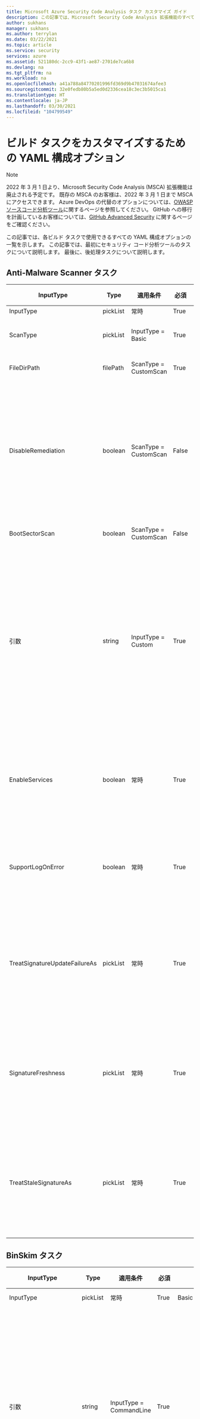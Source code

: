 ```yaml
---
title: Microsoft Azure Security Code Analysis タスク カスタマイズ ガイド
description: この記事では、Microsoft Security Code Analysis 拡張機能のすべてのタスクをカスタマイズするための YAML 構成オプションについて説明します。
author: sukhans
manager: sukhans
ms.author: terrylan
ms.date: 03/22/2021
ms.topic: article
ms.service: security
services: azure
ms.assetid: 521180dc-2cc9-43f1-ae87-2701de7ca6b8
ms.devlang: na
ms.tgt_pltfrm: na
ms.workload: na
ms.openlocfilehash: a41a788a84770201996fd369d9b47031674afee3
ms.sourcegitcommit: 32e0fedb80b5a5ed0d2336cea18c3ec3b5015ca1
ms.translationtype: HT
ms.contentlocale: ja-JP
ms.lasthandoff: 03/30/2021
ms.locfileid: "104799549"
---
```

# <a name="yaml-configuration-options-to-customize-the-build-tasks"></a>ビルド タスクをカスタマイズするための YAML 構成オプション

> [!Note]
> 2022 年 3 月 1 日より、Microsoft Security Code Analysis (MSCA) 拡張機能は廃止される予定です。 既存の MSCA のお客様は、2022 年 3 月 1 日まで MSCA にアクセスできます。 Azure DevOps の代替のオプションについては、[OWASP ソースコード分析ツール](https://owasp.org/www-community/Source_Code_Analysis_Tools)に関するページを参照してください。 GitHub への移行を計画しているお客様については、[GitHub Advanced Security](https://docs.github.com/github/getting-started-with-github/about-github-advanced-security) に関するページをご確認ください。

この記事では、各ビルド タスクで使用できるすべての YAML 構成オプションの一覧を示します。 この記事では、最初にセキュリティ コード分析ツールのタスクについて説明します。 最後に、後処理タスクについて説明します。

## <a name="anti-malware-scanner-task"></a>Anti-Malware Scanner タスク

| **InputType**      | **Type**     | **適用条件**            | **必須** | **既定値**             | **オプション (候補リスト)**                                   | **説明**                                                                                                                                                                                                                                                                                                                            |
|------------|---------------|-----------------------|----------|---------------------------|----------------------------------------------------------------------------|------------------------------------------------------------------------------------------------------------------------------------------------------------------------------------------------------------------------------------------------|
| InputType | pickList | 常時 | True | Basic | Basic、Custom | 
| ScanType | pickList | InputType = Basic | True | CustomScan | CustomScan、FullSystemScan、QuickScan、YourConfiguredScan | マルウェア対策スキャンに使用するスキャンの種類。
| FileDirPath | filePath | ScanType = CustomScan | True | $(Build.StagingDirectory) |  | スキャン対象のファイルまたはディレクトリを示します。
| DisableRemediation | boolean | ScanType = CustomScan | False | true |  | オンの場合:1) ファイルの除外は無視されます。 2) アーカイブ ファイルはスキャンされます。 3) 検出後にアクションは適用されません。 4) イベント ログ エントリは検出後に書き込まれません。 5) カスタム スキャンからの検出はユーザー インターフェイスに表示されません。 6) コンソールの出力には、カスタム スキャンからの検出の一覧が表示されます。
| BootSectorScan | boolean | ScanType = CustomScan | False | false |  | オンにすると、ブート セクター スキャンが有効になります。
| 引数 | string | InputType = Custom | True | -Scan -ScanType 3 -DisableRemediation -File $(Build.StagingDirectory) |  | コマンド ライン引数。-File の引数は絶対パス、またはビルド エージェントで事前に定義されている $(Build.StagingDirectory) の相対パスです。 注:最後の引数として -File の引数を指定しない場合、既定値の $(Build.StagingDirectory) になります。 MpCmdRun.exe ツールで使用できる独自の引数を指定することもできます。<br/><br/>このツールのコマンド ライン引数の詳細を確認するには、「<strong>-h</strong>」または「<strong>-?</strong>」と [引数] フィールドに入力し、ビルド タスクを実行します。
| EnableServices | boolean | 常時 | True | false |  | オンにすると、Windows Update に必要なサービスが無効な場合に、有効化が試みられます。<br/>**注**:グループ ポリシーでこのサービスが無効にされていないことと、このビルドを実行しているアカウントに管理者特権があることを確認してください。
| SupportLogOnError | boolean | 常時 | True | false |  | オンにすると、エラーが発生したときに診断用のサポート ファイルが収集されます。 この処理には数分かかることがあります。<br/>**注**:このビルドを実行しているアカウントに管理者特権があることを確認してください。
| TreatSignatureUpdateFailureAs | pickList | 常時 | True | 警告 | Error、Standard、Warning | 実行時に署名を更新できない場合に使用されるログ レベルです。 **Error** に設定した場合、署名の更新に失敗すると、ビルド タスクは失敗します。 署名が比較的新しい (3 時間未満) 場合でも、ホストされているビルド エージェント上で署名の更新が失敗することがよくあるので、注意してください。
| SignatureFreshness | pickList | 常時 | True | UpToDate | OneDay、ThreeDays、TwoDays、UpToDate | マルウェア対策署名に許容される最長経過日数。 署名を更新できず、この値よりも古い場合、ビルド タスクは **[Validate Signatures Age As]\(署名の経過日数の検証\)** フィールドで選択した値に従って動作します。 注: **[Up-To-Date]\(最新\)** を選択した場合、署名は最大 3 時間まで許容されます。
| TreatStaleSignatureAs | pickList | 常時 | True | エラー | Error、Standard、Warning | 署名の経過日数が、選択した **[AntiMalware Signature Age]\(マルウェア対策署名の経過日数\)** よりも古い場合に使用されるログ レベルです。 古い署名は **Warning** または **Informational** として扱われ、マルウェア対策スキャンを続行できる場合がありますが、これは推奨されません。

## <a name="binskim-task"></a>BinSkim タスク

| **InputType**      | **Type**     | **適用条件**            | **必須** | **既定値**             | **オプション (候補リスト)**                                   | **説明**                                                                                                                                                                                                                                                                                                                            |
|------------|---------------|-----------------------|----------|---------------------------|----------------------------------------------------------------------------|------------------------------------------------------------------------------------------------------------------------------------------------------------------------------------------------------------------------------------------------|
| InputType | pickList | 常時 | True | Basic | Basic、CommandLine | 
| 引数 | string | InputType = CommandLine | True |  |  | 実行する標準の BinSkim コマンド ライン引数。 出力パスが削除され、置き換えられます。<br>このツールのコマンド ライン引数の詳細を確認するには、[引数] フィールドに「**help**」と入力し、ビルド タスクを実行してください。
| 機能 | pickList | InputType = Basic | True | analyze | analyze、dump、exportConfig、exportRules | 
| AnalyzeTarget | filePath | InputType = Basic && Function = analyze | True | $(Build.ArtifactStagingDirectory)\*.dll;<br>$(Build.ArtifactStagingDirectory)\*.exe |  | 分析対象として、特定のファイルまたはディレクトリの指定子を入力するか、1 つ以上のバイナリに解決されるフィルター パターンの指定子を入力します。指定子は複数入力することもできます。 (';' 区切りの一覧)
| AnalyzeSymPath | string | InputType = Basic && Function = analyze | False |  |  | ターゲットのシンボル ファイルのパス。
| AnalyzeConfigPath | string | InputType = Basic && Function = analyze | False | default |  | 分析の構成に使用されるポリシー ファイルのパス。 組み込みの設定を使用するには、'default' の値を渡します。
| AnalyzePluginPath | string | InputType = Basic && Function = analyze | False |  |  | 分析セット内のすべてのターゲットに対して呼び出されるプラグインのパス。
| AnalyzeRecurse | boolean | InputType = Basic && Function = analyze | False | true |  | ファイル指定子引数を評価するときにサブディレクトリに再帰します。
| AnalyzeVerbose | boolean | InputType = Basic && Function = analyze | False | false |  | 詳細出力を生成します。 結果の包括的なレポートは、コンプライアンス シナリオに適切な証拠が提供されるように設計されています。
| AnalyzeHashes | boolean | InputType = Basic && Function = analyze | False | false |  | SARIF レポートを生成するときに、分析ターゲットの SHA-256 ハッシュを出力します。
| AnalyzeStatistics | boolean | InputType = Basic && Function = analyze | False | false |  | 分析セッションのタイミングとその他の統計情報を生成します。
| AnalyzeEnvironment | boolean | InputType = Basic && Function = analyze | False | false |  | 実行のマシン環境の詳細を出力ファイルに記録します。 警告:このオプションを選択すると、機密性が高い可能性がある情報 (すべての環境変数値など) が生成されるログに記録されます。
| ExportRulesOutputType | pickList | InputType = Basic && Function = exportRules | False | SARIF | SARIF、SonarQube | 出力する規則記述子ファイルの種類。 これは、[Publish Security Analysis Logs]\(セキュリティ分析ログの発行\) ビルド タスクによって発行された BinSkim ログ フォルダーに含まれます。
| DumpTarget | filePath | InputType = Basic && Function = dump | True | $(Build.ArtifactStagingDirectory) |  | 分析対象として、特定のファイルまたはディレクトリの指定子を入力するか、1 つ以上のバイナリに解決されるフィルター パターンの指定子を入力します。指定子は複数入力することもできます。 (';' 区切りの一覧)
| DumpRecurse | boolean | InputType = Basic && Function = dump | False | true |  | ファイル指定子引数を評価するときにサブディレクトリに再帰します。
| DumpVerbose | boolean | InputType = Basic && Function = dump | False | true |  | 詳細出力を生成します。 結果の包括的なレポートは、コンプライアンス シナリオに適切な証拠が提供されるように設計されています。
| toolVersion | pickList | 常時 | False | 最新 | 1.5.0、Latest、LatestPreRelease | 実行するツールのバージョン。

## <a name="credential-scanner-task"></a>Credential Scanner タスク

| **InputType**      | **Type**     | **適用条件**            | **必須** | **既定値**             | **オプション (候補リスト)**                                   | **説明**                                                                                                                                                                                                                                                                                                                            |
|------------|---------------|-----------------------|----------|---------------------------|----------------------------------------------------------------------------|------------------------------------------------------------------------------------------------------------------------------------------------------------------------------------------------------------------------------------------------|
| outputFormat | pickList | 常時 | False | pre | csv、pre、tsv | Credential Scanner の結果ファイルの出力形式。
| toolVersion | pickList | 常時 | False | 最新 | 1.27.7、Latest、LatestPreRelease | 実行するツールのバージョン。
| scanFolder | filePath | 常時 | False | $(Build.SourcesDirectory) |  | 資格情報をスキャンするリポジトリ内のフォルダー。
| searchersFileType | pickList | 常時 | False | Default | Custom、Default、DefaultAndCustom | スキャンに使用されるサーチャー ファイルを検索するオプション。
| searchersFile | filePath | searchersFileType == Custom OR searchersFileType == DefaultAndCustom | False |  |  | 実行するチェックの Credential Scanner サーチャーの構成ファイル。 複数の値を含めて使用するには、Credential Scanner サーチャー ファイルのパスのコンマ区切りリストを指定します。
| suppressionsFile | filePath | 常時 | False |  |  | 出力ログの問題を抑制するために使用する Credential Scanner の抑制ファイル。
| suppressAsError | boolean | 常時 | False | false |  | 抑制された一致は、既定の抑制された出力ファイル [-O]-suppressed.[-f] ではなく、出力ファイル [-O]-matches.[-f] に出力されます。 既定値は False です。
| verboseOutput | boolean | 常時 | False | false |  | 詳細情報を出力します。
| batchSize | string | 常時 | False |  |  | 資格情報スキャナーの並列実行に使用するコンカレント スレッドの数。 (既定値は 20)<br/>値は 1-2147483647 の範囲内である必要があります。
| regexMatchTimeoutInSeconds | string | 常時 | False |  |  | サーチャーがチェックを中止する前に照合に費やす時間です (秒単位)。<br/>コマンド ラインに ``-Co RegexMatchTimeoutInSeconds=<Value>`` を追加します。
| fileScanReadBufferSize | string | 常時 | False |  |  | コンテンツの読み取り中のバッファー サイズ (バイト単位)。 既定値は 524288 です。<br/>コマンド ラインに ``-Co FileScanReadBufferSize=<Value>`` を追加します。
| maxFileScanReadBytes | string | 常時 | False |  |  | コンテンツの分析中に指定したファイルから読み取る最大バイト数。 既定値は 104,857,600 です。<br/>コマンド ラインに ``-Co MaxFileScanReadBytes=<Value>`` を追加します。

## <a name="roslyn-analyzers-task"></a>Roslyn Analyzers タスク

| **InputType**      | **Type**     | **適用条件**            | **必須** | **既定値**             | **オプション (候補リスト)**                                   | **説明**                                                                                                                                                                                                                                                                                                                   |
|------------|---------------|-----------------------|----------|---------------------------|----------------------------------------------------------------------------|------------------------------------------------------------------------------------------------------------------------------------------------------------------------------------------------------------------------------------------------|
| userProvideBuildInfo | pickList | 常時 | True | 自動 | auto、msBuildInfo | Roslyn 分析用の MSBuild バージョン、MSBuild アーキテクチャ、およびビルド コマンド ラインを指定するユーザー向けのオプション。 **Auto** が選択されている場合、このタスクによって、同じパイプラインの (ビルドの) 以前の **MSBuild**、**VSBuild**、 **.NET Core** タスクからビルド情報が取得されます。
| msBuildVersion | pickList | userProvideBuildInfo == msBuildInfo | True | 16.0 | 15.0、16.0 | MSBuild のバージョン。
| msBuildArchitecture | pickList | userProvideBuildInfo == msBuildInfo | True | x86 | DotNetCore、x64、x86 | MSBuild アーキテクチャ。 注:ビルド コマンドラインから **dotnet.exe build** を呼び出す場合は、 **[Via .NET Core]\(.NET Core 経由\)** オプションを選択します。
| msBuildCommandline | string | userProvideBuildInfo == msBuildInfo | True |  |  | ソリューションまたはプロジェクトをコンパイルするための完全なビルド コマンドライン。<br/><br/>注:このコマンドラインは、**MSBuild.exe** または **dotnet.exe** の完全なパスで始める必要があります。<br/>コマンドは、作業ディレクトリとして $(Build.SourcesDirectory) を使用して実行されます。
| rulesetName | pickList | 常時 | False | 推奨 | Custom、None、Recommended、Required | 使用する名前付きルールセット。<br/><br/>`Ruleset Configured In Your Visual Studio Project File(s)` を選択した場合は、VS プロジェクト ファイルで事前に構成されたルールセットが使用されます。 `Custom` を選択した場合は、カスタム ルールセットのパス オプションを設定できます。
| rulesetVersion | pickList | rulesetName == Required OR rulesetName == Recommended | False | 最新 | 8.0、8.1、8.2、Latest、LatestPreRelease | 選択した SDL ルールセットのバージョン。
| customRuleset | string | rulesetName = Custom | False |  |  | 使用するルールセットへのアクセス可能なパス。 相対パスは、ソース リポジトリ (`$(Build.SourcesDirectory)`) のルートに正規化されます。<br/><br/>`Actions` が `Error` に設定された `Rules` をルールセットで指定すると、ビルド タスクは失敗します。 これを行うルールセットを使用するには、ビルド タスクの `Control Options` で `Continue on error` をオンにしてください。
| microsoftAnalyzersVersion | pickList | 常時 | False | 最新 | 2.9.3、2.9.4、2.9.6、Latest、LatestPreRelease | 実行する [Microsoft.CodeAnalysis.FxCopAnalyzers](https://www.nuget.org/packages/Microsoft.CodeAnalysis.FxCopAnalyzers) パッケージのバージョン。
| suppressionFileForCompilerWarnings | filePath | 常時 | False |  |  | C# および VB コンパイラの警告を抑制する抑制ファイル。<br/><br/>各警告 ID が個別の行に記載されたプレーンテキスト ファイル。<br/>コンパイラの警告について、警告 ID の数値部分のみを指定します。 たとえば、1018 を指定すると CS1018 が抑制され、CA1501 を指定すると CA1501 が抑制されます。<br/><br/>相対ファイル パスは、ソース リポジトリ (`$(Build.SourcesDirectory)`) のルートに追加されます。

## <a name="tslint-task"></a>TSLint タスク

| **InputType**      | **Type**     | **適用条件**            | **必須** | **既定値**             | **オプション (候補リスト)**                                   | **説明**                                                                                                                                                                                                                                                                                                                            |
|------------|---------------|-----------------------|----------|---------------------------|----------------------------------------------------------------------------|------------------------------------------------------------------------------------------------------------------------------------------------------------------------------------------------------------------------------------------------|
| RuleLibrary | pickList | 常時 | True | tslint | custom、microsoft、tslint | すべての結果には、選択したバージョンの TSLint に付属するルールが含まれます ( **[Base Only]\(ベースのみ\)** )。<br/><br/>**[Base Only]\(ベースのみ\) -** TSLint と共にリリースされたルールのみ。<br/><br/>**[Include Microsoft Rules]\(Microsoft ルールを含める\) -** [tslint-microsoft-contrib](https://github.com/Microsoft/tslint-microsoft-contrib) をダウンロードします。TSLint の実行で使用できるルールが含まれます。 このオプションを選択すると、Microsoft のルールに必須であり、自動的に使用されるため、`Type Checking` チェックボックスが非表示になります。 また、`Microsoft Contribution Version` フィールドも非表示になり、[npm](https://www.npmjs.com/package/tslint-microsoft-contrib) から `tslint-microsoft-contrib` のバージョンを選択できるようになります。<br/><br/>**[Include Custom Rules]\(カスタム ルールを含める\) -** `Rules Directory` フィールドを再表示します。これで、TSLint の実行に使用できる TSLint ルールのディレクトリのアクセス可能なパスを受け入れられるようになります。<br/><br/>**注:** 多くのユーザーで Microsoft のルールセットの構成に問題が起こったため、既定値は tslint に変更されました。 特定のバージョンの構成については、[GitHub の tslint-microsoft-contrib](https://github.com/microsoft/tslint-microsoft-contrib) に関するページを参照してください。
| RulesDirectory | string | RuleLibrary == custom | True |  |  | TSLint の実行に使用できる追加の TSLint ルールを含むアクセス可能なディレクトリ。
| Ruleset | pickList | RuleLibrary != microsoft | True | tsrecommended | custom、tslatest、tsrecommended | TypeScript ファイルに対して実行するルールを定義します。<br/><br/>**[tslint:latest](https://github.com/palantir/tslint/blob/master/src/configs/latest.ts) -** すべての TSLint リリースの最新ルールの構成を含めるように `tslint:recommended` を拡張します。また、継続的に更新されます。 この構成を使用すると、新しいルールが有効になり、コード内で lint エラーが発生するため、マイナー リリース間で破壊的変更が生じる場合があります。 TSLint がメジャー バージョンのバンプに達すると、`tslint:recommended` は `tslint:latest` と同じになるように更新されます。<br/><br/>**[tslint:recommended](https://github.com/palantir/tslint/blob/master/src/configs/recommended.ts) -** TSLint が一般的な TypeScript プログラミングに推奨している、安定した、やや独自のルール セット。 この構成は `semver` に従うため、マイナー リリースまたはパッチ リリース間に破壊的変更は "*生じません*"。
| RulesetMicrosoft | pickList | RuleLibrary == microsoft | True | mssdlrequired | custom、msrecommended、mssdlrecommended、mssdlrequired、tslatest、tsrecommended | TypeScript ファイルに対して実行するルールを定義します。<br/><br/>**[microsoft:sdl-required](https://github.com/Microsoft/tslint-microsoft-contrib/wiki/TSLint-and-the-Microsoft-Security-Development-Lifecycle) -** "*必須の*" [セキュリティ開発ライフサイクル (SDL)](https://www.microsoft.com/sdl/) ポリシーを満たす tslint および tslint-microsoft-contrib ルールによって提供される利用可能なすべてのチェックを実行します。<br/><br/>**[microsoft:sdl-recommended](https://github.com/Microsoft/tslint-microsoft-contrib/wiki/TSLint-and-the-Microsoft-Security-Development-Lifecycle) -** "*必須および推奨の*" [セキュリティ開発ライフサイクル (SDL)](https://www.microsoft.com/sdl/) ポリシーを満たす tslint および tslint-microsoft-contrib ルールによって提供される利用可能なすべてのチェックを実行します。<br/><br/>**microsoft:recommended** tslint-microsoft-contrib ルールの作成者によって推奨されるすべてのチェック。 これには、セキュリティ チェックとセキュリティ以外のチェックが含まれます。<br/><br/>**[tslint:latest](https://github.com/palantir/tslint/blob/master/src/configs/latest.ts) -** すべての TSLint リリースの最新ルールの構成を含めるように `tslint:recommended` を拡張します。また、継続的に更新されます。 この構成を使用すると、新しいルールが有効になり、コード内で lint エラーが発生するため、マイナー リリース間で破壊的変更が生じる場合があります。 TSLint がメジャー バージョンのバンプに達すると、`tslint:recommended` は `tslint:latest` と同じになるように更新されます。<br/><br/>**[tslint:recommended](https://github.com/palantir/tslint/blob/master/src/configs/recommended.ts) -** TSLint が一般的な TypeScript プログラミングに推奨している、安定した、やや独自のルール セット。 この構成は `semver` に従うため、マイナー リリースまたはパッチ リリース間に破壊的変更は "*生じません*"。
| RulesetFile | string | Ruleset == custom OR RulesetMicrosoft == custom | True |  |  | 実行するルールを指定する[構成ファイル](https://palantir.github.io/tslint/usage/cli/)。<br/><br/>構成のパスは、[カスタム ルール](https://palantir.github.io/tslint/develop/custom-rules/)のパスとして追加されます。
| FileSelectionType | pickList | 常時 | True | fileGlob | fileGlob、projectFile | 
| ファイル | string | FileSelectionType == fileGlob | True | **\*.ts |  | 処理するファイルを決定するファイル [glob](https://www.npmjs.com/package/glob)。 パスは、`Build.SourcesDirectory` 値に対する相対パスです。<br/><br/>Microsoft の Contribution ライブラリでは、プロジェクト ファイルを使用する必要があります。 `File Glob Pattern` オプションを指定して Microsoft の Contribution ライブラリを使用している場合は、プロジェクト ファイルが自動的に生成されます。
| ECMAScriptVersion | pickList | FileSelectionType == fileGlob && RuleLibrary == microsoft | True | ES3 | ES2015、ES2016、ES2017、ES3、ES5、ES6、ESNext | TypeScript コンパイラを使用して構成された ECMAScript のターゲット バージョン。 プロジェクト ファイルを使用する場合、これは TypeScript tsconfig.json ファイルの compilerOptions.target フィールドです。
| Project | string | FileSelectionType == projectFile | True |  |  | TSLint を実行する TypeScript ファイルを指定する [tsconfig.json](http://www.typescriptlang.org/docs/handbook/tsconfig-json.html) ファイルのパス。 パスは、`Build.SourcesDirectory` 値に対する相対パスです。
| TypeCheck | boolean | RuleLibrary != microsoft && FileSelectionType == projectFile | False | true |  | lint 処理ルールを実行するときにタイプ チェッカーを有効にします。
| ExcludeFiles | string | 常時 | False |  |  | lint 処理から除外するファイルを示す [glob](https://www.npmjs.com/package/glob)。 パスは、`Build.SourcesDirectory` 値に対する相対パスです。 複数の値を指定するには、セミコロンで区切ります。
| OutputFormat | pickList | 常時 | True | json | checkstyle、codeFrame、filesList、json、msbuild、pmd、prose、stylish、verbose、vso | 出力の生成に使用する[フォーマッタ](https://palantir.github.io/tslint/formatters/)。 JSON 形式はポスト分析と互換性があることに注意してください。
| NodeMemory | string | 常時 | False |  |  | TSLint を実行するためにノードに割り当てられる、MB 単位の明示的なメモリ容量。 例:8000<br/><br/>`v8 option` であるノードの `--max_old_space=<value>` CLI オプションにマップします。
| ToolVersion | pickList | RuleLibrary != microsoft | True | latest | 4.0.0、4.0.1、4.0.2、4.1.0、4.1.1、4.2.0、4.3.0、4.3.1、4.4.0、4.4.1、4.4.2、4.5.0、4.5.1、5.0.0、5.1.0、5.2.0、5.3.0、5.3.2、5.4.0、5.4.1、5.4.2、5.4.3、5.5.0、最新 | ダウンロードして実行する TSLint の[バージョン](https://github.com/palantir/tslint/releases)。
| TypeScriptVersion | pickList | 常時 | True | latest | 0.8.0、0.8.1、0.8.2、0.8.3、0.9.0、0.9.1、0.9.5、0.9.7、1.0.0、1.0.1、1.3.0、1.4.1、1.5.3、1.6.2、1.7.3、1.7.5、1.8.0、1.8.10、1.8.2、1.8.5、1.8.6、1.8.7、1.8.9、1.9.0、2.0.0、2.0.10、2.0.2、2.0.3、2.0.6、2.0.7、2.0.8、2.0.9、2.1.1、2.1.4、2.1.5、2.1.6、2.2.0、2.2.1、カスタム、最新 | ダウンロードして使用する [typescript](https://www.npmjs.com/package/typescript) のバージョン。<br/>**注:** これは、コードのコンパイルに使用される TypeScript のバージョンと同じである必要があります。
| TypeScriptVersionCustom | string | TypeScriptVersion == custom | True | latest |  | ダウンロードして使用する [typescript](https://www.npmjs.com/package/typescript) のバージョン。<br/>**注:** これは、コードのコンパイルに使用される TypeScript のバージョンと同じである必要があります。
| MicrosoftContribVersion | pickList | RuleLibrary == microsoft |  | latest | 4.0.0、4.0.1、5.0.0、5.0.1、最新 | ダウンロードして使用する [tslint-microsoft-contrib](https://www.npmjs.com/package/tslint-microsoft-contrib) (SDL ルール) のバージョン。</br>**注:** tslint-microsoft-contrib に選択したバージョンと互換性がある [tslint](https://www.npmjs.com/package/tslint) のバージョンが選択されます。 tslint-microsoft-contrib の更新は、テストの期間が発生するまで、このビルド タスクによってゲートされます。

## <a name="publish-security-analysis-logs-task"></a>Publish Security Analysis Logs タスク

| **InputType**      | **Type**     | **適用条件**            | **必須** | **既定値**             | **オプション (候補リスト)**                                   | **説明**                                                                                                                                                                                                                                                                                                                            |
|------------|---------------|-----------------------|----------|---------------------------|----------------------------------------------------------------------------|------------------------------------------------------------------------------------------------------------------------------------------------------------------------------------------------------------------------------------------------|
| ArtifactName | string | 常時 | True | CodeAnalysisLogs |  | 作成する成果物の名前。
| ArtifactType | pickList | 常時 | True | コンテナー | Container、FilePath | 作成する成果物の型。
| TargetPath | string | ArtifactType = FilePath | False | \\my\share\$(Build.DefinitionName)<br>\$(Build.BuildNumber) |  | ファイルのコピー先のファイル共有
| AllTools | boolean | 常時 | True | true |  | すべての Secure Development Tools ビルド タスクによって生成された結果を発行します。
| AntiMalware | boolean | AllTools = false | True | true |  | マルウェア対策ビルド タスクによって生成された結果を発行します。
| BinSkim | boolean | AllTools = false | True | true |  | BinSkim ビルド タスクによって生成された結果を発行します。
| CredScan | boolean | AllTools = false | True | true |  | Credential Scanner ビルド タスクによって生成された結果を発行します。
| RoslynAnalyzers | boolean | AllTools = false | True | false |  | Roslyn アナライザー ビルド タスクによって生成された結果を発行します。
| TSLint | boolean | AllTools = false | True | true |  | TSLint ビルド タスクによって生成された結果を発行します。 レポートでは、JSON 形式の TSLint ログのみがサポートされていることに注意してください。 別の形式を選択した場合は、それに応じて TSLint ビルド タスクを更新してください。
| ToolLogsNotFoundAction | picklist | 常時 | True | Standard | Error、None、Standard、Warning | 選択したツール (または [All Tools]\(すべてのツール\) がオンの場合はすべてのツール) のログが見つからない場合 (つまりツールが実行されなかった場合) に実行するアクション。<br/><br/>**オプション:**<br/>**None:** メッセージをアクセス可能な詳細な出力ストリームに書き込むには、VSTS 変数 **system.debug** を **true** に設定する必要があります。<br/>**Standard:** (既定値) ツールのログが見つからなかったことを示す標準出力メッセージを書き込みます。<br/>**警告:** ツールのログが見つからなかったことを示す黄色の警告メッセージを書き込みます。これは、ビルドの概要ページに警告として表示されます。<br/>**エラー:** 赤色のエラー メッセージを書き込み、例外をスローして、ビルドを中断します。 個々のツールを選択し、どのツールが実行されたかを確認するには、このオプションを使用します。

## <a name="security-report-task"></a>Security Report タスク

| **InputType**      | **Type**     | **適用条件**            | **必須** | **既定値**             | **オプション (候補リスト)**                                   | **説明**                                                                                                                                                                                                                                                                                                                            |
|------------|---------------|-----------------------|----------|---------------------------|----------------------------------------------------------------------------|------------------------------------------------------------------------------------------------------------------------------------------------------------------------------------------------------------------------------------------------|
| VstsConsole | boolean | 常時 | False | true |  | パイプライン コンソールに結果を書き込みます。
| TsvFile | boolean | 常時 | False | true |  | 見つかった結果ごとに 1 行が使用され、結果の情報がタブで区切られている tsv ファイル (タブ区切り値) を生成します。
| HtmlFile | boolean | 常時 | False | true |  | html レポート ファイルを生成します。
| AllTools | boolean | 常時 | True | false |  | すべての Secure Development Tools ビルド タスクによって生成された結果を報告します。
| BinSkim | boolean | AllTools = false | True | false |  | BinSkim ビルド タスクによって生成されたレポート結果。
| BinSkimBreakOn | pickList | AllTools = true OR BinSkim = true | True | エラー | Error、WarningAbove | 報告する結果のレベル。
| CredScan | boolean | AllTools = false | True | false |  | Credential Scanner ビルド タスクによって生成された結果を報告します。
| RoslynAnalyzers | boolean | AllTools = false | True | false |  | Roslyn Analyzer ビルド タスクによって生成された結果を報告します。
| RoslynAnalyzersBreakOn | pickList | AllTools = true OR RoslynAnalyzers = true | True | エラー | Error、WarningAbove | 報告する結果のレベル。
| TSLint | boolean | AllTools = false | True | false |  | TSLint ビルド タスクによって生成された結果を報告します。 レポートでは、JSON 形式の TSLint ログのみがサポートされていることに注意してください。 別の形式を選択した場合は、それに応じて TSLint ビルド タスクを更新してください。
| TSLintBreakOn | pickList | AllTools = true OR TSLint = true | True | エラー | Error、WarningAbove | 報告する結果のレベル。
| ToolLogsNotFoundAction | picklist | 常時 | True | Standard | Error、None、Standard、Warning | 選択したツール (または [All Tools]\(すべてのツール\) がオンの場合はすべてのツール) のログが見つからない場合 (つまりツールが実行されなかった場合) に実行するアクション。<br/><br/>**オプション:**<br/>**None:** メッセージをアクセス可能な詳細な出力ストリームに書き込むには、VSTS 変数 **system.debug** を **true** に設定する必要があります。<br/>**Standard:** (既定値) ツールのログが見つからなかったことを示す標準出力メッセージを書き込みます。<br/>**警告:** ツールのログが見つからなかったことを示す黄色の警告メッセージを書き込みます。これは、ビルドの概要ページに警告として表示されます。<br/>**エラー:** 赤色のエラー メッセージを書き込み、例外をスローして、ビルドを中断します。 個々のツールを選択し、どのツールが実行されたかを確認するには、このオプションを使用します。
| CustomLogsFolder | string | 常時 | False |  |  | 分析ツールのログが配置されているベース フォルダー。個々のログ ファイルは、このパス以下の各ツールに従って名付けられたサブフォルダーに配置されます。

## <a name="post-analysis-task"></a>Post-Analysis タスク

| **InputType**      | **Type**     | **適用条件**            | **必須** | **既定値**             | **オプション (候補リスト)**                                   | **説明**                                                                                                                                                                                                                                                                                                                            |
|------------|---------------|-----------------------|----------|---------------------------|----------------------------------------------------------------------------|------------------------------------------------------------------------------------------------------------------------------------------------------------------------------------------------------------------------------------------------|
| AllTools | boolean | 常時 | True | false |  | Microsoft Security Code Analysis ビルド タスクによって問題が検出された場合は、ビルドを中断します。
| BinSkim | boolean | AllTools = false | True | false |  | BinSkim の問題が見つかった場合、選択した [Break On]\(中断するタイミング\) オプションに従ってビルドを中断します。
| BinSkimBreakOn | pickList | AllTools = true OR BinSkim = true | True | エラー | Error、WarningAbove | ビルドを中断する問題のレベル。
| CredScan | boolean | AllTools = false | True | false |  | Credential Scanner の問題が見つかった場合にビルドを中断します。
| RoslynAnalyzers | boolean | AllTools = false | True | false |  | Roslyn アナライザーの問題が見つかった場合は、ビルドを中断します。
| RoslynAnalyzersBreakOn | pickList | AllTools = true OR RoslynAnalyzers = true | True | エラー | Error、WarningAbove | ビルドを中断する問題のレベル。
| TSLint | boolean | AllTools = false | True | false |  | TSLint の何らかの問題が見つかった場合は、ビルドを中断します。 ポスト分析では、JSON 形式の TSLint ログのみがサポートされていることに注意してください。 別の形式を選択した場合は、それに応じて TSLint ビルド タスクを更新してください。
| TSLintBreakOn | pickList | AllTools = true OR TSLint = true | True | エラー | Error、WarningAbove | ビルドを中断する問題のレベル。
| VstsConsole | boolean | 常時 | False | true |  | パイプライン コンソールに結果を書き込みます。
| ToolLogsNotFoundAction | picklist | 常時 | True | Standard | Error、None、Standard、Warning | 選択したツール (または [All Tools]\(すべてのツール\) がオンの場合はすべてのツール) のログが見つからない場合 (つまりツールが実行されなかった場合) に実行するアクション。<br/><br/>**オプション:**<br/>**None:** メッセージをアクセス可能な詳細な出力ストリームに書き込むには、VSTS 変数 **system.debug** を **true** に設定する必要があります。<br/>**Standard:** (既定値) ツールのログが見つからなかったことを示す標準出力メッセージを書き込みます。<br/>**警告:** ツールのログが見つからなかったことを示す黄色の警告メッセージを書き込みます。これは、ビルドの概要ページに警告として表示されます。<br/>**エラー:** 赤色のエラー メッセージを書き込み、例外をスローして、ビルドを中断します。 個々のツールを選択し、どのツールが実行されたかを確認するには、このオプションを使用します。

## <a name="next-steps"></a>次のステップ

Security Code Analysis 拡張機能と提供されるツールについてさらに質問がある場合は、[FAQ ページ](security-code-analysis-faq.md)を参照してください。
